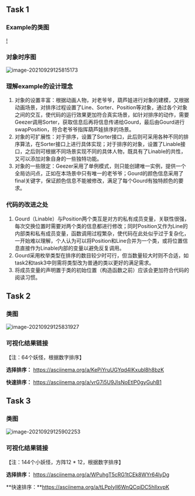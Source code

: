 ## Task 1

### **Example的类图**

[!](http://www.plantuml.com/plantuml/png/jLJ1RjGm4BtdAtm4hT8FY2fKAYsb4kfMk-s2X53b9BEBXJU97BjGbXuGAaTEd3bpGY2EV4zL-0ic7ZjUA-J8NjRptiopP_BiWrPpfSr69eceDAWLBu0z4HNF9MmJXhy9Qq6VrgtGegxktSykQr4wOXqHVXd89PS6a47bv3f92idRjXDtoXSNh57Yacl0fKLIrZYHDcDUx_cBFjlaKXG-UMAbK9uYP3K6B3uV8guRX-bwePMeraZGeiSVAiMlGZvkEr8HUl577Ez7afWNxS2nRi8emznTcHixwtQ6ocpOKMrKkHrJcfrCCvlXuhEdipX-F9_66Ozcv_COE5x66OlZPt4yNKvF8iIktU6tQ2ijYclw29Ovl9hpwXLsibkZB3GOzB-CD_HSo7lDcm4O_3VwSLIsmlbAXlva3be7o27v0F4UxHqV3744y1RKY1t2L5AcNmBbPlJdf2d08rFOrafZoiB--TsvQk5Kyght8paLANW3XT7UBKDt3B_CcJy6rj0YZ9vsZMyysXdEc-WcX6U32aPTAMjUHcgslS6B4hKM9djeybp2_zWYUCWbil7N2Gjz6I4ywyo3Nm0FsZr7R99AMEcqlytPxSURFn--tltubT20MPe-O5rgTdlpy_VxppjmrAIdlH3RJqs3EVRwUD8_A_llzlOyy-tBtQVl2OaG4SiIVm1LQJRoBm00)

### 对象时序图

![image-20210929125815173](C:\Users\10513\AppData\Roaming\Typora\typora-user-images\image-20210929125815173.png)

### 理解example的设计理念

1. 对象的设置丰富：根据动画人物，对老爷爷，葫芦娃进行对象的建模，又根据动画场景，对排序过程设置了Line、Sorter、Position等对象，通过各个对象之间的交互，使代码的运行效果更加符合真实场景，如针对排序的动作，需要Geezer调用Sorter，获取信息后再将信息传递给Gourd，最后由Gourd进行swapPosition，符合老爷爷指挥葫芦娃排序的场景。
2. 对象的可扩展性：对于排序，设置了Sorter接口，此后则可采用各种不同的排序算法，在Sorter接口上进行具体实现；对于排序的对象，设置了Linable接口，之后则可根据不同场景实现不同的具体人物，既具有了Linable的共性，又可以添加对象自身的一些独特功能。
3. 对象的一些限定：Geezer采用了单例模式，则只能创建唯一实例，提供一个全局访问点，正如在本场景中只有唯一的老爷爷；Gourd的颜色信息采用了final关键字，保证颜色信息不能被修改，满足了每个Gourd有独特颜色的要求。

### **代码的改进之处**

1. Gourd（Linable）与Position两个类互是对方的私有成员变量，关联性很强，每次交换位置时需要对两个类的信息都进行修改；同时Position又作为Line的内部类和私有成员变量，函数调用过程繁杂，使代码在此处似乎过于复杂化，一开始难以理解，个人认为可以将Position和Line合并为一个类，或将位置信息直接作为Linable内部的变量以避免反复调用。
2. Gourd采用枚举类型在排序的数目较少时可行，但当数量较大时则不合适，如task2和task3中则需将类型改为普通的类以更好的满足需求。
3. 将成员变量的声明置于类的初始位置（构造函数之前）应该会更加符合代码的阅读习惯。

## Task 2

### 类图

![image-20210929125831927](C:\Users\10513\AppData\Roaming\Typora\typora-user-images\image-20210929125831927.png)

### 可视化结果链接

【注：64个妖怪，根据数字排序】

**选择排序：** https://asciinema.org/a/KePiYruUGYqd4IKxubl8h8bzK

**快速排序：**  https://asciinema.org/a/vrG7i5U9JlsNoEtlP0gyGuhB1

## Task 3

### 类图

![image-20210929125902253](C:\Users\10513\AppData\Roaming\Typora\typora-user-images\image-20210929125902253.png)

### 可视化结果链接

【注：144个小妖怪，方阵12 * 12，根据数字排序】

**选择排序：** https://asciinema.org/a/WPuhgT5cRG1tCEk8WYr64IyDg

**快速排序：**https://asciinema.org/a/tLPpIyIl6WnQCqiDC5hllxvpK
